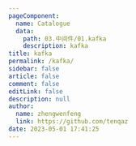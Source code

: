 ```yaml
---
pageComponent: 
  name: Catalogue
  data: 
    path: 03.中间件/01.kafka
    description: kafka
title: kafka
permalink: /kafka/
sidebar: false
article: false
comment: false
editLink: false
description: null
author: 
  name: zhengwenfeng
  link: https://github.com/tenqaz
date: 2023-05-01 17:41:25
---
```

